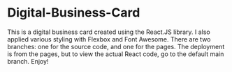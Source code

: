 # Digital-Business-Card

This is a digital business card created using the React.JS library. I also applied various styling with Flexbox and Font Awesome.
There are two branches: one for the source code, and one for the pages. The deployment is from the pages, but to view the actual React code, go to the default main branch.
Enjoy!
